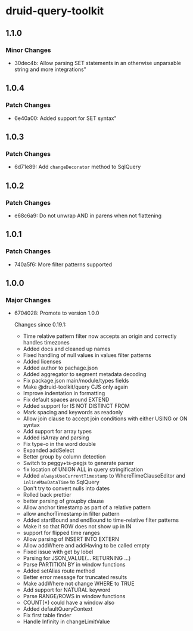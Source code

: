 # druid-query-toolkit

## 1.1.0

### Minor Changes

- 30dec4b: Allow parsing SET statements in an otherwise unparsable string and more integrations"

## 1.0.4

### Patch Changes

- 6e40a00: Added support for SET syntax"

## 1.0.3

### Patch Changes

- 6d71e89: Add `changeDecorator` method to SqlQuery

## 1.0.2

### Patch Changes

- e68c6a9: Do not unwrap AND in parens when not flattening

## 1.0.1

### Patch Changes

- 740a5f6: More filter patterns supported

## 1.0.0

### Major Changes

- 6704028: Promote to version 1.0.0

  Changes since 0.19.1:

  - Time relative pattern filter now accepts an origin and correctly handles timezones
  - Added docs and cleaned up names
  - Fixed handling of null values in values filter patterns
  - Added licenses
  - Added author to pachage.json
  - Added aggregator to segment metadata decoding
  - Fix package.json main/module/types fields
  - Make @druid-toolkit/query CJS only again
  - Improve indentation in formatting
  - Fix default spaces around EXTEND
  - Added support for IS NOT DISTINCT FROM
  - Mark spacing and keywords as readonly
  - Allow join clause to accept join conditions with either USING or ON syntax
  - Add support for array types
  - Added isArray and parsing
  - Fix type-o in the word double
  - Expanded addSelect
  - Better group by column detection
  - Switch to peggy+ts-pegjs to generate parser
  - fix location of UNION ALL in query stringification
  - Added `alwaysUseCurrentTimestamp` to WhereTimeClauseEditor and `inlineMaxDataTime` to SqlQuery
  - Don't try to convert nulls into dates
  - Rolled back prettier
  - better parsing of groupby clause
  - Allow anchor timestamp as part of a relative pattern
  - allow anchorTimestamp in filter pattern
  - Added startBound and endBound to time-relative filter patterns
  - Make it so that ROW does not show up in IN
  - support for flipped time ranges
  - Allow parsing of INSERT INTO EXTERN
  - Allow addWhere and addHaving to be called empty
  - Fixed issue with get by lobel
  - Parsing for JSON_VALUE(... RETURNING ...)
  - Parse PARTITION BY in window functions
  - Added setAlias route method
  - Better error message for truncated results
  - Make addWhere not change WHERE to TRUE
  - Add support for NATURAL keyword
  - Parse RANGE/ROWS in window functions
  - COUNT(\*) could have a window also
  - Added defaultQueryContext
  - Fix first table finder
  - Handle Infinity in changeLimitValue
